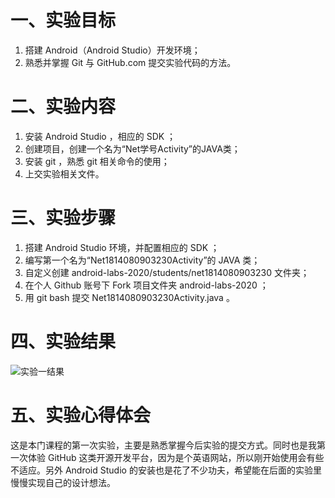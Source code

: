 # 一、实验目标

1. 搭建 Android（Android Studio）开发环境；
2. 熟悉并掌握 Git 与 GitHub.com 提交实验代码的方法。

# 二、实验内容

1. 安装 Android Studio ，相应的 SDK ；
2. 创建项目，创建一个名为“Net学号Activity”的JAVA类；
3. 安装 git ，熟悉 git 相关命令的使用；
4. 上交实验相关文件。

# 三、实验步骤

1. 搭建 Android Studio 环境，并配置相应的 SDK ；
2. 编写第一个名为“Net1814080903230Activity”的 JAVA 类；
3. 自定义创建 android-labs-2020/students/net1814080903230 文件夹；
4. 在个人 Github 账号下 Fork 项目文件夹 android-labs-2020 ；
5. 用 git bash 提交 Net1814080903230Activity.java 。

# 四、实验结果

![实验一结果](https://raw.githubusercontent.com/LookerSong/android-labs-2020/master/students/net1814080903230/E1.png)

# 五、实验心得体会

这是本门课程的第一次实验，主要是熟悉掌握今后实验的提交方式。同时也是我第一次体验 GitHub 这类开源开发平台，因为是个英语网站，所以刚开始使用会有些不适应。另外 Android Studio 的安装也是花了不少功夫，希望能在后面的实验里慢慢实现自己的设计想法。
